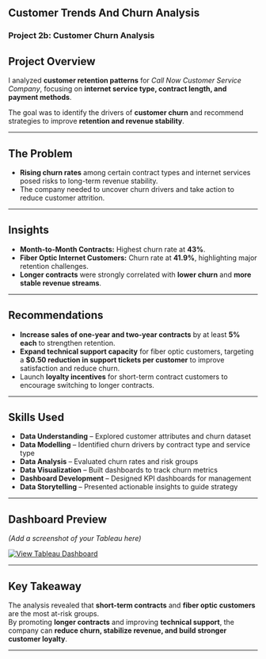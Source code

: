 ## Customer Trends And Churn Analysis

### Project 2b: Customer Churn Analysis

## Project Overview
I analyzed **customer retention patterns** for *Call Now Customer Service Company*, focusing on **internet service type, contract length, and payment methods**.  

The goal was to identify the drivers of **customer churn** and recommend strategies to improve **retention and revenue stability**.  

---

## The Problem
- **Rising churn rates** among certain contract types and internet services posed risks to long-term revenue stability.  
- The company needed to uncover churn drivers and take action to reduce customer attrition.  

---

## Insights
-  **Month-to-Month Contracts:** Highest churn rate at **43%**.  
-  **Fiber Optic Internet Customers:** Churn rate at **41.9%**, highlighting major retention challenges.  
-  **Longer contracts** were strongly correlated with **lower churn** and **more stable revenue streams**.  

---

## Recommendations
-  **Increase sales of one-year and two-year contracts** by at least **5% each** to strengthen retention.  
-  **Expand technical support capacity** for fiber optic customers, targeting a **$0.50 reduction in support tickets per customer** to improve satisfaction and reduce churn.  
-  Launch **loyalty incentives** for short-term contract customers to encourage switching to longer contracts.  

---

## Skills Used
- **Data Understanding** – Explored customer attributes and churn dataset  
- **Data Modelling** – Identified churn drivers by contract type and service type  
- **Data Analysis** – Evaluated churn rates and risk groups  
- **Data Visualization** – Built dashboards to track churn metrics  
- **Dashboard Development** – Designed KPI dashboards for management  
- **Data Storytelling** – Presented actionable insights to guide strategy  

---

##  Dashboard Preview
*(Add a screenshot of your Tableau here)*  

[![View Tableau Dashboard](https://img.shields.io/badge/View%20Dashboard-Tableau-blue?logo=tableau)](https://public.tableau.com/views/YourChurnDashboardLink)

---

## Key Takeaway
The analysis revealed that **short-term contracts** and **fiber optic customers** are the most at-risk groups.  
By promoting **longer contracts** and improving **technical support**, the company can **reduce churn, stabilize revenue, and build stronger customer loyalty**.


---
